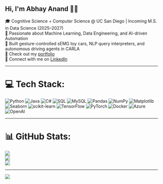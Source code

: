 ## Hi, I'm Abhay Anand 👨‍💻

🎓 Cognitive Science + Computer Science @ UC San Diego | Incoming M.S. in Data Science (2025–2027)<br/>
🤖 Passionate about Machine Learning, Data Engineering, and AI-driven Automation<br/>
🚗 Built gesture-controlled sEMG toy cars, NLP query interpreters, and autonomous driving agents in CARLA<br/>
📁 Check out my [portfolio](https://abhayananducsd.github.io/Portfolio/)<br/>
🤝 Connect with me on [LinkedIn](https://www.linkedin.com/in/abhayanand100/)

---

# 💻 Tech Stack:
![Python](https://img.shields.io/badge/python-3670A0?style=for-the-badge&logo=python&logoColor=ffdd54) 
![Java](https://img.shields.io/badge/java-%23ED8B00.svg?style=for-the-badge&logo=openjdk&logoColor=white) 
![C#](https://img.shields.io/badge/c%23-%23239120.svg?style=for-the-badge&logo=c-sharp&logoColor=white) 
![SQL](https://img.shields.io/badge/sql-%2307405e.svg?style=for-the-badge&logo=sqlite&logoColor=white)
![MySQL](https://img.shields.io/badge/mysql-4479A1.svg?style=for-the-badge&logo=mysql&logoColor=white)
![Pandas](https://img.shields.io/badge/pandas-%23150458.svg?style=for-the-badge&logo=pandas&logoColor=white) 
![NumPy](https://img.shields.io/badge/numpy-%23013243.svg?style=for-the-badge&logo=numpy&logoColor=white) 
![Matplotlib](https://img.shields.io/badge/Matplotlib-%23ffffff.svg?style=for-the-badge&logo=Matplotlib&logoColor=black)
![Seaborn](https://img.shields.io/badge/seaborn-%23013243.svg?style=for-the-badge&logo=seaborn&logoColor=white)
![scikit-learn](https://img.shields.io/badge/scikit--learn-%23F7931E.svg?style=for-the-badge&logo=scikit-learn&logoColor=white) 
![TensorFlow](https://img.shields.io/badge/TensorFlow-%23FF6F00.svg?style=for-the-badge&logo=TensorFlow&logoColor=white) 
![PyTorch](https://img.shields.io/badge/PyTorch-%23EE4C2C.svg?style=for-the-badge&logo=PyTorch&logoColor=white) 
![Docker](https://img.shields.io/badge/docker-%230db7ed.svg?style=for-the-badge&logo=docker&logoColor=white) 
![Azure](https://img.shields.io/badge/azure-%230072C6.svg?style=for-the-badge&logo=microsoftazure&logoColor=white) 
![OpenAI](https://img.shields.io/badge/openai-%234166E0.svg?style=for-the-badge&logo=openai&logoColor=white)

---

# 📊 GitHub Stats:
![](https://github-readme-stats.vercel.app/api?username=abhayananducsd&theme=react&hide_border=false&include_all_commits=false&count_private=true)<br/>
![](https://nirzak-streak-stats.vercel.app/?user=abhayananducsd&theme=react&hide_border=false)<br/>
![](https://github-readme-stats.vercel.app/api/top-langs/?username=abhayananducsd&theme=react&hide_border=false&layout=compact)

---

[![](https://visitcount.itsvg.in/api?id=abhayananducsd&icon=0&color=1)](https://visitcount.itsvg.in)

<!-- Proudly built with ❤️ by Abhay using GPRM -->
